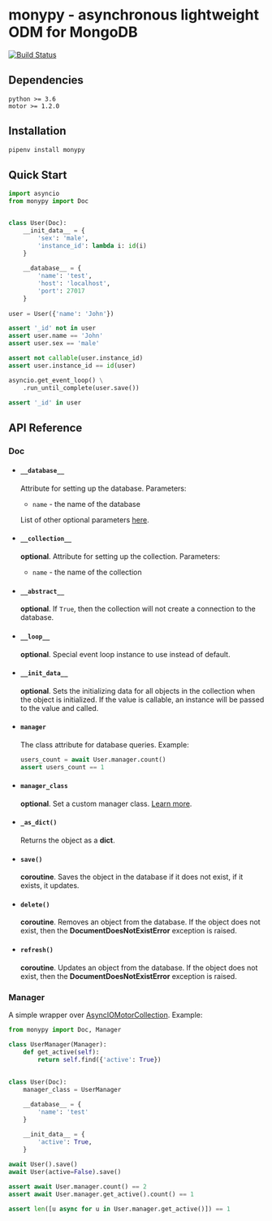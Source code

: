 # monypy - asynchronous lightweight ODM for MongoDB 

[![Build Status](https://travis-ci.org/nede1/monypy.svg?branch=master)](https://travis-ci.org/nede1/monypy)

## Dependencies ##
```
python >= 3.6
motor >= 1.2.0
```

## Installation ##
```bash
pipenv install monypy
```

## Quick Start ##
```python
import asyncio
from monypy import Doc


class User(Doc):
    __init_data__ = {
        'sex': 'male',
        'instance_id': lambda i: id(i)
    }
    
    __database__ = {
        'name': 'test',
        'host': 'localhost',
        'port': 27017
    }
    
user = User({'name': 'John'})

assert '_id' not in user
assert user.name == 'John'
assert user.sex == 'male'

assert not callable(user.instance_id)
assert user.instance_id == id(user)

asyncio.get_event_loop() \
    .run_until_complete(user.save())

assert '_id' in user
```

## API Reference ##

### Doc ###
* #### `__database__` ####
    Attribute for setting up the database. Parameters:
    * `name` - the name of the database
    
    List of other optional parameters [here](https://api.mongodb.com/python/current/api/pymongo/mongo_client.html#pymongo.mongo_client.MongoClient).
    
* #### `__collection__` ####
    __optional__. Attribute for setting up the collection. Parameters: 
    * `name` - the name of the collection

* #### `__abstract__` ####
    __optional__. If `True`,  then the collection will not create a connection to the database.

* #### `__loop__` ####
    __optional__. Special event loop instance to use instead of default.

* #### `__init_data__` ####
  __optional__. Sets the initializing data for all objects in the collection when the object is initialized. If the value is callable, an instance will be passed to the value and called.

* #### `manager` ####
    The class attribute for database queries.
    Example: 
    ```python
    users_count = await User.manager.count()
    assert users_count == 1
    ```
* #### `manager_class` ####
    __optional__. Set a custom manager class. [Learn more](#manager-1).

* #### `_as_dict()` ####
    Returns the object as a __dict__.
    
* #### `save()` ####
    __сoroutine__. Saves the object in the database if it does not exist, if it exists, it updates.

* #### `delete()` ####
    __сoroutine__. Removes an object from the database. If the object does not exist, then the __DocumentDoesNotExistError__ exception is raised.

* #### `refresh()` ####
    __сoroutine__. Updates an object from the database. If the object does not exist, then the __DocumentDoesNotExistError__ exception is raised.

### Manager ###
A simple wrapper over [AsyncIOMotorCollection](https://motor.readthedocs.io/en/stable/api-asyncio/asyncio_motor_collection.html#motor.motor_asyncio.AsyncIOMotorCollection).
Example:
```python
from monypy import Doc, Manager

class UserManager(Manager):
    def get_active(self):
        return self.find({'active': True})
        
        
class User(Doc):
    manager_class = UserManager

    __database__ = {
        'name': 'test'
    }
    
    __init_data__ = {
        'active': True,
    }

await User().save()
await User(active=False).save()

assert await User.manager.count() == 2
assert await User.manager.get_active().count() == 1

assert len([u async for u in User.manager.get_active()]) == 1

```